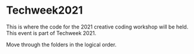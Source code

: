 # Techweek2021
This is where the code for the 2021 creative coding workshop will be held. This event is part of Techweek 2021.

Move through the folders in the logical order. 
